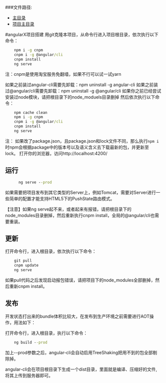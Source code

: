 ###文件路径:
 - [主目录](  ../README.md)
 - [项目主目录](  ../../README.md)

#angularX项目搭建
  用git克隆本项目，从命令行进入项目根目录，依次执行以下命令：
```cmd
	npm i -g cnpm
	cnpm i -g @angular/cli
	cnpm install
	ng serve
```
  注：cnpm是使用淘宝服务免翻墙，如果不行可以试一试yarn
  
  如果之前装过angular-cli需要先卸载：npm uninstall -g angular-cli
  如果之前装过@angular/cli需要先卸载：npm uninstall -g @angular/cli
  如果你之前已经尝试安装过node模块，请把根目录下的node_moduels目录删掉
  然后依次执行以下命令：
```cmd
	npm cache clean
	npm i -g cnpm
	cnpm i -g @angular/cli
	cnpm install
	ng serve
```
  注：
  如果改了package.json，且package.json和lock文件不同，那么执行`npm i`时npm会根据package中的版本号以及语义含义去下载最新的包，并更新至lock。
  打开你的浏览器，访问http://localhost:4200/

运行
---
```cmd
	  ng serve --prod
```
   如果需要把项目发布到其它类型的Server上，例如Tomcat，需要对Server进行一些简单的配置才能支持HTML5下的PushState路由模式。

   【注意】如果ng serve起不来，或者起来有报错，请把根目录下的node_modules目录删掉，然后重新执行cnpm install，全局的@angular/cli也需要重装。

## 更新

打开命令行，进入根目录，依次执行以下命令：
```cmd
	git pull
	cnpm update
	ng serve
```
  如果pull代码之后发现启动报包错误，请把项目下的node_modules全部删掉，然后重新cnpm install。
  
发布
---
  开发状态打出来的bundle体积比较大，在发布到生产环境之前需要进行AOT操作，用法如下：
  
  打开命令行，进入根目录，执行以下命令：
```cmd
    ng build --prod
```
  加上--prod参数之后，angular-cli会自动启用TreeShaking把用不到的包全部剔除掉。
  
  angular-cli会在项目根目录下生成一个dist目录，里面就是编译、压缩好的文件,将其上传到服务器即可。
